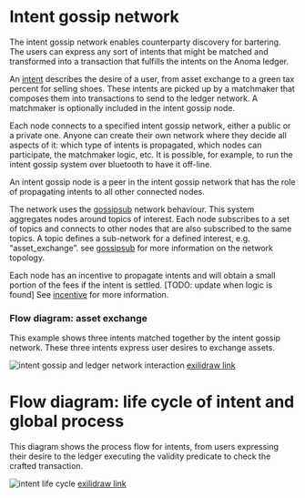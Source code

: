 # Intent gossip network

The intent gossip network enables counterparty discovery for bartering. The
users can express any sort of intents that might be matched and transformed into
a transaction that fulfills the intents on the Anoma ledger.

An [intent](./intent.md) describes the desire of a user, from asset exchange to a
green tax percent for selling shoes. These intents are picked up by a matchmaker
that composes them into transactions to send to the ledger network. A matchmaker
is optionally included in the intent gossip node.

Each node connects to a specified intent gossip network, either a public or a
private one. Anyone can create their own network where they decide all aspects
of it: which type of intents is propagated, which nodes can participate, the
matchmaker logic, etc. It is possible, for example, to run the intent gossip system
over bluetooth to have it off-line.

An intent gossip node is a peer in the intent gossip network that has the role
of propagating intents to all other connected nodes.

The network uses the
[gossipsub](https://github.com/libp2p/specs/tree/512accdd81e35480911499cea14e7d7ea019f71b/pubsub/gossipsub)
network behaviour. This system aggregates nodes around topics of interest. Each
node subscribes to a set of topics and connects to other nodes that are also
subscribed to the same topics. A topic defines a sub-network for a defined
interest, e.g. “asset_exchange”. see
[gossipsub](https://github.com/libp2p/specs/tree/512accdd81e35480911499cea14e7d7ea019f71b/pubsub/gossipsub)
for more information on the network topology.

Each node has an incentive to propagate intents and will obtain a small portion
of the fees if the intent is settled. [TODO: update when logic is found] See
[incentive](./incentive.md) for more information.

### Flow diagram: asset exchange

This example shows three intents matched together by the intent gossip network.
These three intents express user desires to exchange assets.

![intent gossip and ledger network
interaction](./example.svg "intent gossip network")
[exilidraw link](https://excalidraw.com/#room=257e44f4b4b5867bf541,XDEKyGVIpqCrfq55bRqKug)

# Flow diagram: life cycle of intent and global process

This diagram shows the process flow for intents, from users expressing their
desire to the ledger executing the validity predicate to check the crafted
transaction.

![intent life cycle](./intent_life_cycle.svg "intent life
cycle") [exilidraw
link](https://excalidraw.com/#room=7ac107b3757c64049003,cdMInfvdLtjaGWSZWEKrhw)
